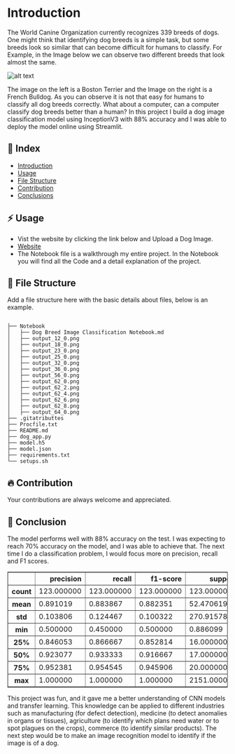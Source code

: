 # Introduction
The World Canine Organization currently recognizes 339 breeds of dogs. One might think that identifying dog breeds is a simple task, but some breeds look so similar that can become difficult for humans to classify. For Example, in the Image below we can observe two different breeds that look almost the same. 

![alt text](https://imagesvc.meredithcorp.io/v3/mm/image?url=https%3A%2F%2Fstatic.onecms.io%2Fwp-content%2Fuploads%2Fsites%2F47%2F2021%2F06%2F15%2FBoston-Terrier-vs-French-Bulldog-02-2-2000.jpg)

The image on the left is a Boston Terrier and the Image on the right is a French Bulldog. As you can observe it is not that easy for humans to classify all dog breeds correctly. What about a computer, can a computer classify dog breeds better than a human? In this project I build a dog image classification model using InceptionV3 with 88% accuracy and I was able to deploy the model online using Streamlit. 

## :ledger: Index

- [Introduction](#Introduction)
- [Usage](#zap-Usage)
- [File Structure](#file_folder-file-structure) 
- [Contribution](#fire-contribution)
- [Conclusions](#dog-Conclusion)

## :zap: Usage
- Vist the website by clicking the link below and Upload a Dog Image. 
- [Website](https://carlos-lesser-dog-app-dog-app-38wto4.streamlitapp.com/)
- The Notebook file is a walkthrough my entire project. In the Notebook you will find all the Code and a detail explanation of the project. 

##  :file_folder: File Structure
Add a file structure here with the basic details about files, below is an example.

```

├── Notebook
│   ├── Dog Breed Image Classification Notebook.md
│   ├── output_12_0.png
│   ├── output_18_0.png
│   ├── output_23_0.png
│   ├── output_25_0.png
│   ├── output_32_0.png
│   ├── output_36_0.png   
│   ├── output_56_0.png
│   ├── output_62_0.png   
│   ├── output_62_2.png
│   ├── output_62_4.png
│   ├── output_62_6.png
│   ├── output_62_8.png
│   ├── output_64_0.png
├── .gitatributtes
├── Procfile.txt
├── README.md
├── dog_app.py
├── model.h5
├── model.json
├── requirements.txt
└── setups.sh

```

 ##  :fire: Contribution

 Your contributions are always welcome and appreciated.

 
##  :dog: Conclusion
The model performs well with 88% accuracy on the test. I was expecting to reach 70% accuracy on the model, and I was able to achieve that. The next time I do a classification problem, I would focus more on precision, recall and F1 scores.

<table border="1" class="dataframe">
  <thead>
    <tr style="text-align: right;">
      <th></th>
      <th>precision</th>
      <th>recall</th>
      <th>f1-score</th>
      <th>support</th>
    </tr>
  </thead>
  <tbody>
    <tr>
      <th>count</th>
      <td>123.000000</td>
      <td>123.000000</td>
      <td>123.000000</td>
      <td>123.000000</td>
    </tr>
    <tr>
      <th>mean</th>
      <td>0.891019</td>
      <td>0.883867</td>
      <td>0.882351</td>
      <td>52.470619</td>
    </tr>
    <tr>
      <th>std</th>
      <td>0.103806</td>
      <td>0.124467</td>
      <td>0.100322</td>
      <td>270.915787</td>
    </tr>
    <tr>
      <th>min</th>
      <td>0.500000</td>
      <td>0.450000</td>
      <td>0.500000</td>
      <td>0.886099</td>
    </tr>
    <tr>
      <th>25%</th>
      <td>0.846053</td>
      <td>0.866667</td>
      <td>0.852814</td>
      <td>16.000000</td>
    </tr>
    <tr>
      <th>50%</th>
      <td>0.923077</td>
      <td>0.933333</td>
      <td>0.916667</td>
      <td>17.000000</td>
    </tr>
    <tr>
      <th>75%</th>
      <td>0.952381</td>
      <td>0.954545</td>
      <td>0.945906</td>
      <td>20.000000</td>
    </tr>
    <tr>
      <th>max</th>
      <td>1.000000</td>
      <td>1.000000</td>
      <td>1.000000</td>
      <td>2151.000000</td>
    </tr>
  </tbody>
</table>
</div>

This project was fun, and it gave me a better understanding of CNN models and transfer learning. This knowledge can be applied to different industries such as manufacturing (for defect detection), medicine (to detect anomalies in organs or tissues), agriculture (to identify which plans need water or to spot plagues on the crops), commerce (to identify similar products). The next step would be to make an image recognition model to identify if the image is of a dog.


